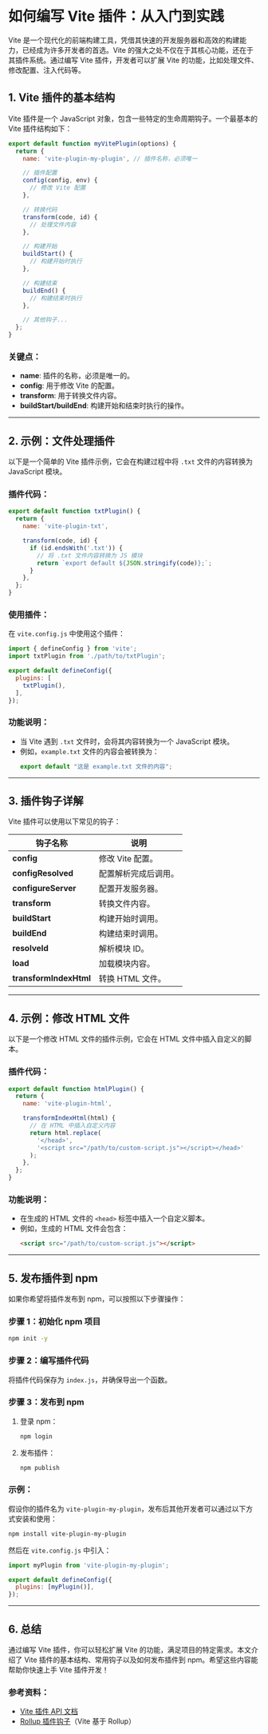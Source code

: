 # 如何编写 Vite 插件：从入门到实践

Vite 是一个现代化的前端构建工具，凭借其快速的开发服务器和高效的构建能力，已经成为许多开发者的首选。Vite 的强大之处不仅在于其核心功能，还在于其插件系统。通过编写 Vite 插件，开发者可以扩展 Vite 的功能，比如处理文件、修改配置、注入代码等。

## 1. Vite 插件的基本结构

Vite 插件是一个 JavaScript 对象，包含一些特定的生命周期钩子。一个最基本的 Vite 插件结构如下：

```javascript
export default function myVitePlugin(options) {
  return {
    name: 'vite-plugin-my-plugin', // 插件名称，必须唯一

    // 插件配置
    config(config, env) {
      // 修改 Vite 配置
    },

    // 转换代码
    transform(code, id) {
      // 处理文件内容
    },

    // 构建开始
    buildStart() {
      // 构建开始时执行
    },

    // 构建结束
    buildEnd() {
      // 构建结束时执行
    },

    // 其他钩子...
  };
}
```

### 关键点：
- **name**: 插件的名称，必须是唯一的。
- **config**: 用于修改 Vite 的配置。
- **transform**: 用于转换文件内容。
- **buildStart/buildEnd**: 构建开始和结束时执行的操作。

---

## 2. 示例：文件处理插件

以下是一个简单的 Vite 插件示例，它会在构建过程中将 `.txt` 文件的内容转换为 JavaScript 模块。

### 插件代码：
```javascript
export default function txtPlugin() {
  return {
    name: 'vite-plugin-txt',

    transform(code, id) {
      if (id.endsWith('.txt')) {
        // 将 .txt 文件内容转换为 JS 模块
        return `export default ${JSON.stringify(code)};`;
      }
    },
  };
}
```

### 使用插件：
在 `vite.config.js` 中使用这个插件：

```javascript
import { defineConfig } from 'vite';
import txtPlugin from './path/to/txtPlugin';

export default defineConfig({
  plugins: [
    txtPlugin(),
  ],
});
```

### 功能说明：
- 当 Vite 遇到 `.txt` 文件时，会将其内容转换为一个 JavaScript 模块。
- 例如，`example.txt` 文件的内容会被转换为：
  ```javascript
  export default "这是 example.txt 文件的内容";
  ```

---

## 3. 插件钩子详解

Vite 插件可以使用以下常见的钩子：

| 钩子名称                   | 说明          |
| ---------------------- | ----------- |
| **config**             | 修改 Vite 配置。 |
| **configResolved**     | 配置解析完成后调用。  |
| **configureServer**    | 配置开发服务器。    |
| **transform**          | 转换文件内容。     |
| **buildStart**         | 构建开始时调用。    |
| **buildEnd**           | 构建结束时调用。    |
| **resolveId**          | 解析模块 ID。    |
| **load**               | 加载模块内容。     |
| **transformIndexHtml** | 转换 HTML 文件。 |

---

## 4. 示例：修改 HTML 文件

以下是一个修改 HTML 文件的插件示例，它会在 HTML 文件中插入自定义的脚本。

### 插件代码：
```javascript
export default function htmlPlugin() {
  return {
    name: 'vite-plugin-html',

    transformIndexHtml(html) {
      // 在 HTML 中插入自定义内容
      return html.replace(
        '</head>',
        '<script src="/path/to/custom-script.js"></script></head>'
      );
    },
  };
}
```

### 功能说明：
- 在生成的 HTML 文件的 `<head>` 标签中插入一个自定义脚本。
- 例如，生成的 HTML 文件会包含：
  ```html
  <script src="/path/to/custom-script.js"></script>
  ```

---

## 5. 发布插件到 npm

如果你希望将插件发布到 npm，可以按照以下步骤操作：

### 步骤 1：初始化 npm 项目
```bash
npm init -y
```

### 步骤 2：编写插件代码
将插件代码保存为 `index.js`，并确保导出一个函数。

### 步骤 3：发布到 npm
1. 登录 npm：
   ```bash
   npm login
   ```
2. 发布插件：
   ```bash
   npm publish
   ```

### 示例：
假设你的插件名为 `vite-plugin-my-plugin`，发布后其他开发者可以通过以下方式安装和使用：
```bash
npm install vite-plugin-my-plugin
```

然后在 `vite.config.js` 中引入：
```javascript
import myPlugin from 'vite-plugin-my-plugin';

export default defineConfig({
  plugins: [myPlugin()],
});
```

---

## 6. 总结

通过编写 Vite 插件，你可以轻松扩展 Vite 的功能，满足项目的特定需求。本文介绍了 Vite 插件的基本结构、常用钩子以及如何发布插件到 npm。希望这些内容能帮助你快速上手 Vite 插件开发！

### 参考资料：
- [Vite 插件 API 文档](https://vitejs.dev/guide/api-plugin.html)
- [Rollup 插件钩子](https://rollupjs.org/guide/en/#plugin-development)（Vite 基于 Rollup）
